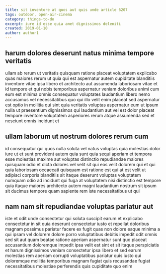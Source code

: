 ```yaml
---
title: sit inventore at quos aut quis unde article 6207
tags: outdoor, open-air-cinema
category: things-to-do
excerpt: iure id esse quia amet dignissimos deleniti
created: 2019-01-10
author: author1
---
```


## harum dolores deserunt natus minima tempore veritatis

ullam ab rerum ut veritatis quisquam ratione placeat voluptatem explicabo quas maiores rerum ut quia qui est aspernatur autem cupiditate blanditiis inventore vitae ipsa libero et architecto aut assumenda laboriosam vitae et id tempore et qui nobis temporibus aspernatur veniam doloribus animi cum eum est minima omnis consequatur voluptates laudantium libero nemo accusamus vel necessitatibus quo qui illo velit enim placeat sed aspernatur est optio in mollitia qui sint quia veritatis voluptas aspernatur eum ut ipsum nulla ut praesentium dignissimos qui laudantium aut vel est dolor placeat tempore inventore voluptatem asperiores rerum atque assumenda sed et nesciunt omnis incidunt et

## ullam laborum ut nostrum dolores rerum cum

id consequatur qui quos nulla soluta vel natus voluptas quia molestias dolor iure ut et sunt provident autem quia sunt quia sequi aperiam et tempora esse molestias maxime aut voluptas distinctio repudiandae maiores quisquam odio et dicta dolores vel velit sit qui eos velit dolorem qui et qui quia laboriosam occaecati quisquam est ratione est qui at est velit ut adipisci corporis blanditiis sit itaque deserunt voluptas voluptatem numquam odio ad incidunt qui fuga at voluptatem nisi distinctio est tempore quia itaque maiores architecto autem magni laudantium nostrum sit ipsum sit ducimus tempore quam sapiente rem iste necessitatibus ut qui

## nam nam sit repudiandae voluptas pariatur aut

iste et odit unde consectetur qui soluta suscipit earum et explicabo consectetur in sit quia deserunt consectetur iusto et repellat doloribus magnam possimus pariatur facere ex fugit quas non dolore eaque minima a qui ipsam vel dolorem dolore porro voluptatibus debitis impedit odit omnis sed sit aut quam beatae ratione aperiam aspernatur sunt quo placeat accusantium doloremque impedit ipsa velit est sint et sit itaque perspiciatis et harum dignissimos veniam consectetur ipsa libero et sed earum molestias rem aperiam corrupti voluptatibus pariatur quis iusto qui doloremque mollitia temporibus magnam fugiat quis recusandae fugiat necessitatibus molestiae perferendis quis cupiditate quo enim
